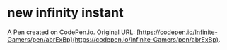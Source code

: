 # new infinity instant

A Pen created on CodePen.io. Original URL: [https://codepen.io/Infinite-Gamers/pen/abrExBp](https://codepen.io/Infinite-Gamers/pen/abrExBp).

